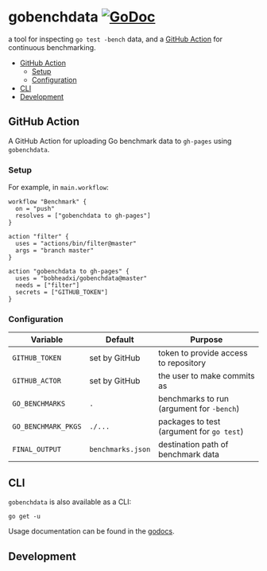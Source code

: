 # gobenchdata [![GoDoc](https://godoc.org/github.com/bobheadxi/gobenchdata?status.svg)](https://godoc.org/github.com/bobheadxi/gobenchdata)

a tool for inspecting `go test -bench` data, and a
[GitHub Action](https://github.com/features/actions) for continuous benchmarking.

* [GitHub Action](#github-action)
  * [Setup](#setup)
  * [Configuration](#configuration)
* [CLI](#cli)
* [Development](#development)

## GitHub Action

A GitHub Action for uploading Go benchmark data to `gh-pages` using `gobenchdata`.

### Setup

For example, in `main.workflow`:

```hcl
workflow "Benchmark" {
  on = "push"
  resolves = ["gobenchdata to gh-pages"]
}

action "filter" {
  uses = "actions/bin/filter@master"
  args = "branch master"
}

action "gobenchdata to gh-pages" {
  uses = "bobheadxi/gobenchdata@master"
  needs = ["filter"]
  secrets = ["GITHUB_TOKEN"]
}
```

### Configuration

| Variable            | Default           | Purpose
| ------------------- | ----------------- | -------
| `GITHUB_TOKEN`      | set by GitHub     | token to provide access to repository
| `GITHUB_ACTOR`      | set by GitHub     | the user to make commits as
| `GO_BENCHMARKS`     | `.`               | benchmarks to run (argument for `-bench`)
| `GO_BENCHMARK_PKGS` | `./...`           | packages to test (argument for `go test`)
| `FINAL_OUTPUT`      | `benchmarks.json` | destination path of benchmark data

## CLI

`gobenchdata` is also available as a CLI:

```
go get -u 
```

Usage documentation can be found in the
[godocs](https://godoc.org/github.com/bobheadxi/gobenchdata).

## Development



